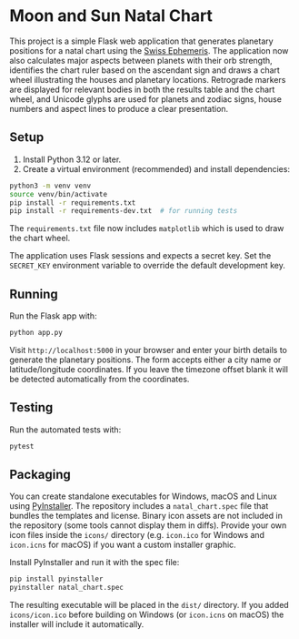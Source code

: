 # Moon and Sun Natal Chart

This project is a simple Flask web application that generates planetary positions for a natal chart using the [Swiss Ephemeris](https://www.astro.com/swisseph/).
The application now also calculates major aspects between planets with their orb strength, identifies the chart ruler based on the ascendant sign and draws a chart wheel illustrating the houses and planetary locations. Retrograde markers are displayed for relevant bodies in both the results table and the chart wheel, and Unicode glyphs are used for planets and zodiac signs, house numbers and aspect lines to produce a clear presentation.

## Setup

1. Install Python 3.12 or later.
2. Create a virtual environment (recommended) and install dependencies:

```bash
python3 -m venv venv
source venv/bin/activate
pip install -r requirements.txt
pip install -r requirements-dev.txt  # for running tests
```
The `requirements.txt` file now includes `matplotlib` which is used to draw the chart wheel.

The application uses Flask sessions and expects a secret key. Set the
`SECRET_KEY` environment variable to override the default development key.

## Running

Run the Flask app with:

```bash
python app.py
```

Visit `http://localhost:5000` in your browser and enter your birth details to generate the planetary positions. The form accepts either a city name or latitude/longitude coordinates. If you leave the timezone offset blank it will be detected automatically from the coordinates.

## Testing

Run the automated tests with:

```bash
pytest
```

## Packaging

You can create standalone executables for Windows, macOS and Linux using [PyInstaller](https://www.pyinstaller.org/). The repository includes a `natal_chart.spec` file that bundles the templates and license.
Binary icon assets are not included in the repository (some tools cannot display them in diffs). Provide your own icon files inside the `icons/` directory (e.g. `icon.ico` for Windows and `icon.icns` for macOS) if you want a custom installer graphic.

Install PyInstaller and run it with the spec file:

```bash
pip install pyinstaller
pyinstaller natal_chart.spec
```

The resulting executable will be placed in the `dist/` directory. If you added `icons/icon.ico` before building on Windows (or `icon.icns` on macOS) the installer will include it automatically.
